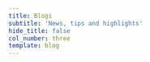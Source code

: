 ```yaml
---
title: Blogi
subtitle: 'News, tips and highlights'
hide_title: false
col_number: three
template: blog
---
```

